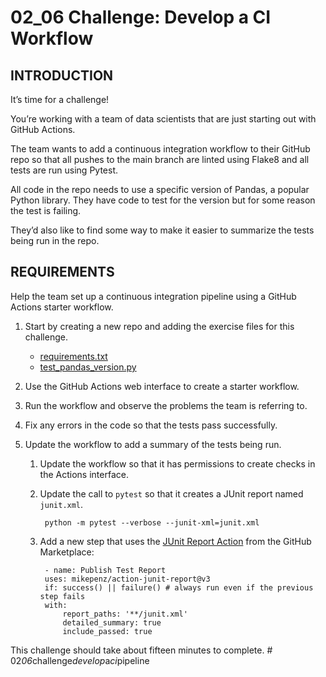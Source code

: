 # 02_06 Challenge: Develop a CI Workflow

## INTRODUCTION
It’s time for a challenge!

You’re working with a team of data scientists that are just starting out with GitHub Actions.

The team wants to add a continuous integration workflow to their GitHub repo so that all pushes to the main branch are linted using Flake8 and all tests are run using Pytest.

All code in the repo needs to use a specific version of Pandas, a popular Python library. They have code to test for the version but for some reason the test is failing.

They’d also like to find some way to make it easier to summarize the tests being run in the repo.

## REQUIREMENTS
Help the team set up a continuous integration pipeline using a GitHub Actions starter workflow.

1. Start by creating a new repo and adding the exercise files for this challenge.

    - [requirements.txt](./requirements.txt)
    - [test_pandas_version.py](./test_pandas_version.py)

1. Use the GitHub Actions web interface to create a starter workflow.
1. Run the workflow and observe the problems the team is referring to.
1. Fix any errors in the code so that the tests pass successfully.
1. Update the workflow to add a summary of the tests being run. 
    1. Update the workflow so that it has permissions to create checks in the Actions interface.  
    1. Update the call to `pytest` so that it creates a JUnit report named `junit.xml`.
        
            python -m pytest --verbose --junit-xml=junit.xml
            
    1. Add a new step that uses the [JUnit Report Action](https://github.com/marketplace/actions/junit-report-action) from the GitHub Marketplace:

            - name: Publish Test Report
            uses: mikepenz/action-junit-report@v3
            if: success() || failure() # always run even if the previous step fails
            with:
                report_paths: '**/junit.xml'
                detailed_summary: true
                include_passed: true

This challenge should take about fifteen minutes to complete.
#   0 2 _ 0 6 _ c h a l l e n g e _ d e v e l o p _ a _ c i _ p i p e l i n e  
 